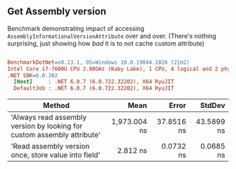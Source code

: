 ﻿## Get Assembly version

Benchmark demonstrating impact of accessing `AssemblyInformationalVersionAttribute` over and over.
(There's nothing surprising, just showing how _bad_ it is to not cache custom attribute)

``` ini

BenchmarkDotNet=v0.13.1, OS=Windows 10.0.19044.1826 (21H2)
Intel Core i7-7600U CPU 2.80GHz (Kaby Lake), 1 CPU, 4 logical and 2 physical cores
.NET SDK=6.0.302
  [Host]     : .NET 6.0.7 (6.0.722.32202), X64 RyuJIT
  DefaultJob : .NET 6.0.7 (6.0.722.32202), X64 RyuJIT


```
|                                                                  Method |         Mean |      Error |     StdDev |
|------------------------------------------------------------------------ |-------------:|-----------:|-----------:|
| &#39;Always read assembly version by looking for custom assembly attribute&#39; | 1,973.004 ns | 37.8516 ns | 43.5899 ns |
|                    &#39;Read assembly version once, store value into field&#39; |     2.812 ns |  0.0732 ns |  0.0685 ns |
